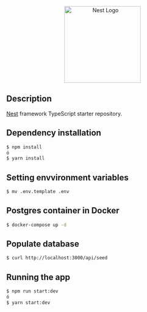 <p align="center">
  <a href="http://nestjs.com/" target="blank"><img src="https://nestjs.com/img/logo-small.svg" width="200" alt="Nest Logo" /></a>
</p>

[circleci-image]: https://img.shields.io/circleci/build/github/nestjs/nest/master?token=abc123def456
[circleci-url]: https://circleci.com/gh/nestjs/nest

## Description

[Nest](https://github.com/nestjs/nest) framework TypeScript starter repository.

## Dependency installation

```bash
$ npm install
ó
$ yarn install
```

## Setting envvironment variables

```bash
$ mv .env.template .env
```

## Postgres container in Docker

```bash
$ docker-compose up -d
```

## Populate database

```bash
$ curl http://localhost:3000/api/seed
```

## Running the app

```bash
$ npm run start:dev
ó
$ yarn start:dev
```
